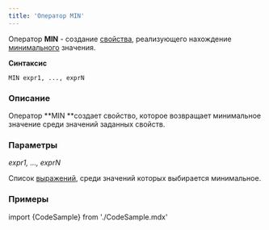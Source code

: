 ```yaml
---
title: 'Оператор MIN'
---
```


Оператор **MIN** - создание [свойства](Properties.md), реализующего нахождение [минимального](Extremum_MAX_MIN_.md) значения.

**Синтаксис** 

    MIN expr1, ..., exprN

### Описание

Оператор **MIN **создает свойство, которое возвращает минимальное значение среди значений заданных свойств.

### Параметры

*expr1, ..., exprN*

Список [выражений](Expression.md), среди значений которых выбирается минимальное.

### Примеры


import {CodeSample} from './CodeSample.mdx'

<CodeSample url="https://ru-documentation.lsfusion.org/sample?file=OperatorPropertySample&block=min"/>
